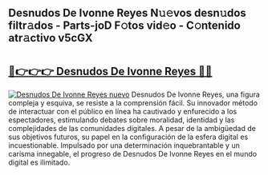 ## Desnudos De Ivonne Reyes N𝚞𝚎vos desn𝚞dos filtr𝚊dos - Parts-joD F𝚘tos vid𝚎o - C𝚘ntenido atr𝚊ctivo v5cGX

# <h2><a href="http://mb5mtk.tromn.icu/?c=Desnudos+De+Ivonne+Reyes">🔗👉👉👉 Desnudos De Ivonne Reyes 🔗🔗</a></h2>

[![Desnudos De Ivonne Reyes nuevo](https://i.imgur.com/pEAQMta.gif)](http://mb5mtk.tromn.icu/?c=Desnudos+De+Ivonne+Reyes)
Desnudos De Ivonne Reyes, una figura compleja y esquiva, se resiste a la comprensión fácil. Su innovador método de interactuar con el público en línea ha cautivado y enfurecido a los espectadores, estimulando debates sobre moralidad, identidad y las complejidades de las comunidades digitales. A pesar de la ambigüedad de sus objetivos futuros, su papel en la configuración de la esfera digital es incuestionable. Impulsado por una determinación inquebrantable y un carisma innegable, el progreso de Desnudos De Ivonne Reyes en el mundo digital es ilimitado.
